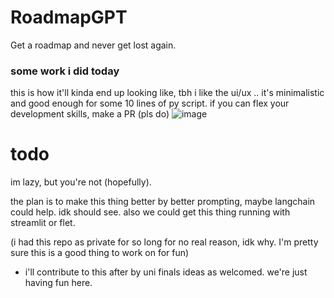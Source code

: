 # RoadmapGPT
Get a roadmap and never get lost again.

### some work i did today

this is how it'll kinda end up looking like, tbh i like the ui/ux .. it's minimalistic and good enough for some 10 lines of py script.
if you can flex your development skills, make a PR (pls do)
![image](https://github.com/robinroy03/RoadmapGPT/assets/115863770/b8bb11a8-4e65-43dd-83d3-61d7874fa2c0)


# todo

im lazy, but you're not (hopefully).

the plan is to make this thing better by better prompting, maybe langchain could help. idk should see.
also we could get this thing running with streamlit or flet. 



(i had this repo as private for so long for no real reason, idk why. I'm pretty sure this is a good thing to work on for fun)

- i'll contribute to this after by uni finals
  ideas as welcomed. we're just having fun here.
